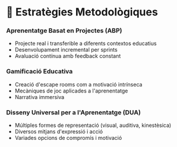 # 🎯 Estratègies Metodològiques

### Aprenentatge Basat en Projectes (ABP)
- Projecte real i transferible a diferents contextos educatius
- Desenvolupament incremental per sprints
- Avaluació contínua amb feedback constant

### Gamificació Educativa
- Creació d'escape rooms com a motivació intrínseca
- Mecàniques de joc aplicades a l'aprenentatge
- Narrativa immersiva

### Disseny Universal per a l'Aprenentatge (DUA)
- Múltiples formes de representació (visual, auditiva, kinestèsica)
- Diversos mitjans d'expressió i acció
- Variades opcions de compromís i motivació